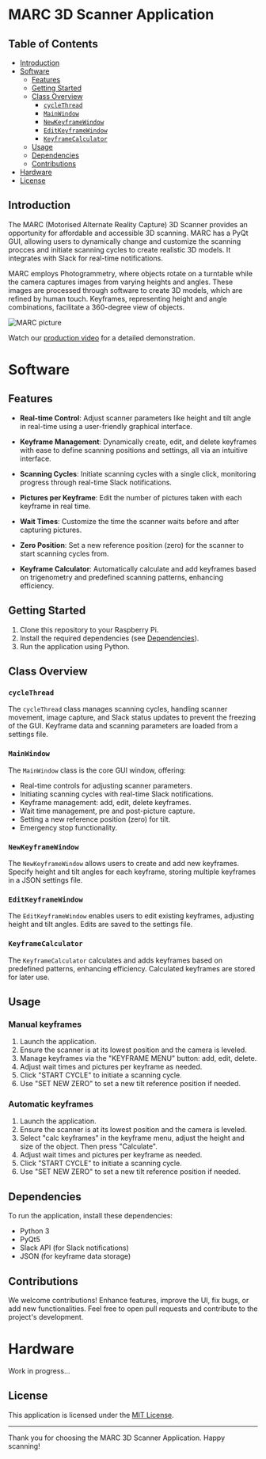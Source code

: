 # MARC 3D Scanner Application

## Table of Contents
- [Introduction](#introduction)
- [Software](#software)
  - [Features](#features)
  - [Getting Started](#getting-started)
  - [Class Overview](#class-overview)
    - [`cycleThread`](#cyclethread)
    - [`MainWindow`](#mainwindow)
    - [`NewKeyframeWindow`](#newkeyframewindow)
    - [`EditKeyframeWindow`](#editkeyframewindow)
    - [`KeyframeCalculator`](#keyframecalculator)
  - [Usage](#usage)
  - [Dependencies](#dependencies)
  - [Contributions](#contributions)
- [Hardware](#hardware)
- [License](#license)

## Introduction

The MARC (Motorised Alternate Reality Capture) 3D Scanner provides an opportunity for affordable and accessible 3D scanning. MARC has a PyQt GUI, allowing users to dynamically change and customize the scanning procces and initiate scanning cycles to create realistic 3D models. It integrates with Slack for real-time notifications.

MARC employs Photogrammetry, where objects rotate on a turntable while the camera captures images from varying heights and angles. These images are processed through software to create 3D models, which are refined by human touch. Keyframes, representing height and angle combinations, facilitate a 360-degree view of objects.

![MARC picture](../readmePics/kfcExplenation.png)

Watch our [production video](https://we.tl/t-bFW5XTTR4l) for a detailed demonstration.

# Software

## Features

- **Real-time Control**: Adjust scanner parameters like height and tilt angle in real-time using a user-friendly graphical interface.

- **Keyframe Management**: Dynamically create, edit, and delete keyframes with ease to define scanning positions and settings, all via an intuitive interface.

- **Scanning Cycles**: Initiate scanning cycles with a single click, monitoring progress through real-time Slack notifications.

- **Pictures per Keyframe**: Edit the number of pictures taken with each keyframe in real time.

- **Wait Times**: Customize the time the scanner waits before and after capturing pictures.

- **Zero Position**: Set a new reference position (zero) for the scanner to start scanning cycles from. 

- **Keyframe Calculator**: Automatically calculate and add keyframes based on trigenometry and predefined scanning patterns, enhancing efficiency.

## Getting Started

1. Clone this repository to your Raspberry Pi.
2. Install the required dependencies (see [Dependencies](#dependencies)).
3. Run the application using Python.

## Class Overview

### `cycleThread`

The `cycleThread` class manages scanning cycles, handling scanner movement, image capture, and Slack status updates to prevent the freezing of the GUI. Keyframe data and scanning parameters are loaded from a settings file.

### `MainWindow`

The `MainWindow` class is the core GUI window, offering:

- Real-time controls for adjusting scanner parameters.
- Initiating scanning cycles with real-time Slack notifications.
- Keyframe management: add, edit, delete keyframes.
- Wait time management, pre and post-picture capture.
- Setting a new reference position (zero) for tilt.
- Emergency stop functionality.

### `NewKeyframeWindow`

The `NewKeyframeWindow` allows users to create and add new keyframes. Specify height and tilt angles for each keyframe, storing multiple keyframes in a JSON settings file.

### `EditKeyframeWindow`

The `EditKeyframeWindow` enables users to edit existing keyframes, adjusting height and tilt angles. Edits are saved to the settings file.

### `KeyframeCalculator`

The `KeyframeCalculator` calculates and adds keyframes based on predefined patterns, enhancing efficiency. Calculated keyframes are stored for later use.

## Usage

### Manual keyframes

1. Launch the application.
2. Ensure the scanner is at its lowest position and the camera is leveled.
3. Manage keyframes via the "KEYFRAME MENU" button: add, edit, delete.
4. Adjust wait times and pictures per keyframe as needed.
5. Click "START CYCLE" to initiate a scanning cycle.
6. Use "SET NEW ZERO" to set a new tilt reference position if needed.


### Automatic keyframes

1. Launch the application.
2. Ensure the scanner is at its lowest position and the camera is leveled.
3. Select "calc keyframes" in the keyframe menu, adjust the height and size of the object. Then press "Calculate".
4. Adjust wait times and pictures per keyframe as needed.
5. Click "START CYCLE" to initiate a scanning cycle.
6. Use "SET NEW ZERO" to set a new tilt reference position if needed.


## Dependencies

To run the application, install these dependencies:

- Python 3
- PyQt5
- Slack API (for Slack notifications)
- JSON (for keyframe data storage)

## Contributions

We welcome contributions! Enhance features, improve the UI, fix bugs, or add new functionalities. Feel free to open pull requests and contribute to the project's development.

# Hardware

Work in progress...

## License

This application is licensed under the [MIT License](LICENSE).

---

Thank you for choosing the MARC 3D Scanner Application. Happy scanning!
